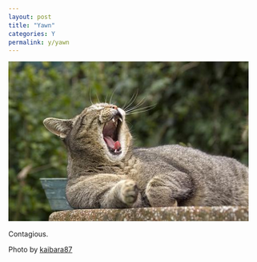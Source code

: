 ```yaml
---
layout: post
title: "Yawn"
categories: Y
permalink: y/yawn
---
```


<img src="/images/y/yawn.jpg">

Contagious.

Photo by <a href="http://www.flickr.com/photos/kaibara/3393518638/">kaibara87</a>